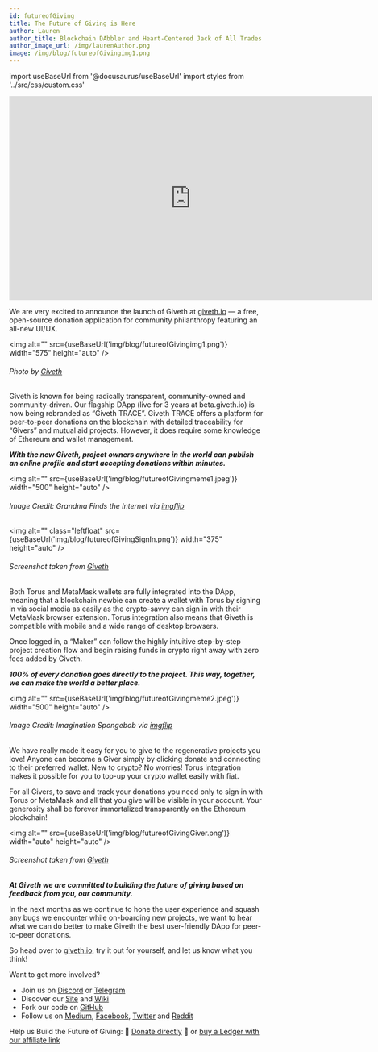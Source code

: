 ```yaml
---
id: futureofGiving
title: The Future of Giving is Here
author: Lauren
author_title: Blockchain DAbbler and Heart-Centered Jack of All Trades
author_image_url: /img/laurenAuthor.png
image: /img/blog/futureofGivingimg1.png
---
```

import useBaseUrl from '@docusaurus/useBaseUrl'
import styles from '../src/css/custom.css'

<iframe width="720" height="405" src="https://www.youtube.com/embed/ASv420Vf3F8" title="YouTube video player" frameborder="0" allow="accelerometer; autoplay; clipboard-write; encrypted-media; gyroscope; picture-in-picture" allowfullscreen></iframe>

We are very excited to announce the launch of Giveth at [giveth.io](https://giveth.io/) — a free, open-source donation application for community philanthropy featuring an all-new UI/UX.


<img alt=""  src={useBaseUrl('img/blog/futureofGivingimg1.png')} width="575" height="auto" />

###### Photo by [Giveth](https://giveth.io/)

Giveth is known for being radically transparent, community-owned and community-driven. Our flagship DApp (live for 3 years at beta.giveth.io) is now being rebranded as “Giveth TRACE”. Giveth TRACE offers a platform for peer-to-peer donations on the blockchain with detailed traceability for “Givers” and mutual aid projects. However, it does require some knowledge of Ethereum and wallet management.

**_With the new Giveth, project owners anywhere in the world can publish an online profile and start accepting donations within minutes._**

<img alt=""  src={useBaseUrl('img/blog/futureofGivingmeme1.jpeg')} width="500" height="auto" />

###### Image Credit: Grandma Finds the Internet via [imgflip](https://imgflip.com/)

<img alt="" class="leftfloat"  src={useBaseUrl('img/blog/futureofGivingSignIn.png')} width="375" height="auto"  />

###### Screenshot taken from [Giveth](https://giveth.io/)

Both Torus and MetaMask wallets are fully integrated into the DApp, meaning that a blockchain newbie can create a wallet with Torus by signing in via social media as easily as the crypto-savvy can sign in with their MetaMask browser extension. Torus integration also means that Giveth is compatible with mobile and a wide range of desktop browsers.

Once logged in, a “Maker” can follow the highly intuitive step-by-step project creation flow and begin raising funds in crypto right away with zero fees added by Giveth.

**_100% of every donation goes directly to the project. This way, together, we can make the world a better place._**

<img alt=""  src={useBaseUrl('img/blog/futureofGivingmeme2.jpeg')} width="500" height="auto" />

###### Image Credit: Imagination Spongebob via [imgflip](https://imgflip.com/)

We have really made it easy for you to give to the regenerative projects you love! Anyone can become a Giver simply by clicking donate and connecting to their preferred wallet.  New to crypto? No worries! Torus integration makes it possible for you to top-up your crypto wallet easily with fiat.

For all Givers, to save and track your donations you need only to sign in with Torus or MetaMask and all that you give will be visible in your account. Your generosity shall be forever immortalized transparently on the Ethereum blockchain!

<img alt=""  src={useBaseUrl('img/blog/futureofGivingGiver.png')} width="auto" height="auto" />

###### Screenshot taken from [Giveth](https://giveth.io/)

**_At Giveth we are committed to building the future of giving based on feedback from you, our community._**

In the next months as we continue to hone the user experience and squash any bugs we encounter while on-boarding new projects, we want to hear what we can do better to make Giveth the best user-friendly DApp for peer-to-peer donations.

So head over to [giveth.io](http://giveth.io), try it out for yourself, and let us know what you think!

Want to get more involved?

*   Join us on [Discord](https://discord.gg/JftjK8Un3z) or [Telegram](http://t.me/givethio)
*   Discover our [Site](http://giveth.io/) and [Wiki](https://wiki.giveth.io/)
*   Fork our code on [GitHub](https://github.com/Giveth/)
*   Follow us on [Medium](http://medium.com/giveth/), [Facebook](https://www.facebook.com/givethio), [Twitter](http://twitter.com/givethio) and [Reddit](https://www.reddit.com/r/giveth/)

Help us Build the Future of Giving: 🦄 [Donate directly](http://donate.giveth.io/) 🦄 or [buy a Ledger with our affiliate link](https://www.ledgerwallet.com/products/ledger-nano-s?utm_source=&utm_medium=affiliate&utm_campaign=d663)

